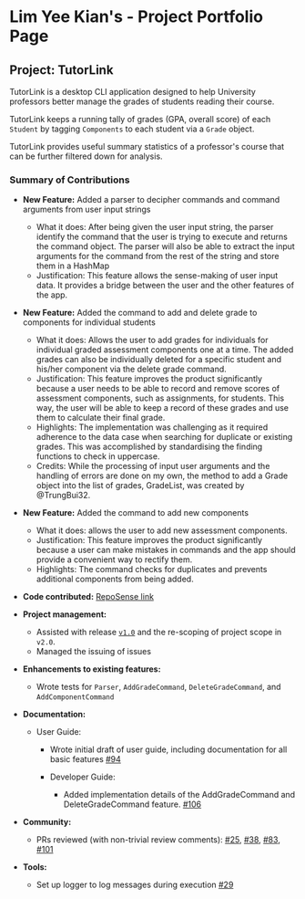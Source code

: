 # Lim Yee Kian's - Project Portfolio Page


## Project: TutorLink
TutorLink is a desktop CLI application designed to help
University professors better manage the grades of students
reading their course.

TutorLink keeps a running tally of grades (GPA, overall score) of each
`Student` by tagging `Components` to each student via a `Grade` object.

TutorLink provides useful summary statistics of a professor's course that
can be further filtered down for analysis.

### Summary of Contributions

- **New Feature:** Added a parser to decipher commands and command arguments from user input strings
    - What it does: After being given the user input string, the parser identify the command that the user is trying to execute and returns the command object. The parser will also be able to extract the input arguments for the command from the rest of the string and store them in a HashMap
    - Justification: This feature allows the sense-making of user input data. It provides a bridge between the user and the other features of the app.


- **New Feature:** Added the command to add and delete grade to components for individual students
    - What it does: Allows the user to add grades for individuals for individual graded assessment components one at a time. The added grades can also be individually deleted for a specific student and his/her component via the delete grade command.
    - Justification: This feature improves the product significantly because a user needs to be able to record and remove scores of assessment components, such as assignments, for students. This way, the user will be able to keep a record of these grades and use them to calculate their final grade. 
    - Highlights: The implementation was challenging as it required adherence to the data case when searching for duplicate or existing grades. This was accomplished by standardising the finding functions to check in uppercase.
    - Credits: While the processing of input user arguments and the handling of errors are done on my own, the method to add a Grade object into the list of grades, GradeList, was created by @TrungBui32.


- **New Feature:** Added the command to add new components
    - What it does: allows the user to add new assessment components.
    - Justification: This feature improves the product significantly because a user can make mistakes in commands and the app should provide a convenient way to rectify them.
    - Highlights: The command checks for duplicates and prevents additional components from being added.


- **Code contributed:** [RepoSense link](https://nus-cs2113-ay2425s1.github.io/tp-dashboard/?search=yeekian&breakdown=true&sort=groupTitle%20dsc&sortWithin=title&since=2024-09-20&timeframe=commit&mergegroup=&groupSelect=groupByRepos&checkedFileTypes=docs~functional-code~test-code~other)


- **Project management:**
  - Assisted with release [`v1.0`](https://github.com/AY2425S1-CS2113-W13-4/tp/releases/tag/v1.0) and the
    re-scoping of project scope in `v2.0`.
  - Managed the issuing of issues


- **Enhancements to existing features:**
  - Wrote tests for `Parser`, `AddGradeCommand`, `DeleteGradeCommand`, and `AddComponentCommand`


- **Documentation:** 
  - User Guide:
    - Wrote initial draft of user guide, including documentation for all basic features [#94](https://github.com/AY2425S1-CS2113-W13-4/tp/pull/94)

    - Developer Guide:
      - Added implementation details of the AddGradeCommand and DeleteGradeCommand feature. [#106](https://github.com/AY2425S1-CS2113-W13-4/tp/pull/106)


- **Community:**
  - PRs reviewed (with non-trivial review comments): [#25](https://github.com/AY2425S1-CS2113-W13-4/tp/pull/25), [#38](https://github.com/AY2425S1-CS2113-W13-4/tp/pull/38), [#83](https://github.com/AY2425S1-CS2113-W13-4/tp/pull/83), [#101](https://github.com/AY2425S1-CS2113-W13-4/tp/pull/101)


- **Tools:**
  - Set up logger to log messages during execution [#29](https://github.com/AY2425S1-CS2113-W13-4/tp/pull/29)
